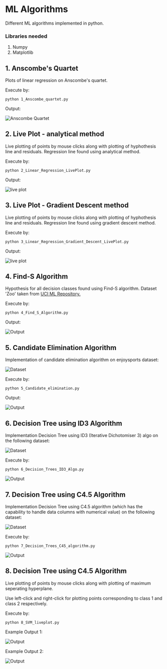 # ML Algorithms
Different ML algorithms implemented in python.

### Libraries needed
1. Numpy
2. Matplotlib


## 1. Anscombe's Quartet
Plots of linear regression on Anscombe's quartet.

Execute by:
```
python 1_Anscombe_quartet.py
```

Output:

![Anscombe Quartet](https://github.com/anshul98ks123/ML-Algorithms/blob/master/images/Figure_2.png)


## 2. Live Plot - analytical method
Live plotting of points by mouse clicks along with plotting of hyphothesis line and residuals. Regression line found using analytical method.

Execute by: 
```
python 2_Linear_Regression_LivePlot.py
```

Output:

![live plot](https://github.com/anshul98ks123/ML-Algorithms/blob/master/images/Figure_1.png)


## 3. Live Plot - Gradient Descent method
Live plotting of points by mouse clicks along with plotting of hyphothesis line and residuals. Regression line found using gradient descent method.

Execute by:
```
python 3_Linear_Regression_Gradient_Descent_LivePlot.py
```

Output:

![live plot](https://github.com/anshul98ks123/ML-Algorithms/blob/master/images/Figure_3.png)


## 4. Find-S Algorithm
Hypothesis for all decision classes found using Find-S algorithm. Dataset 'Zoo' taken from [UCI ML Repository.](https://archive.ics.uci.edu/ml/datasets/zoo)

Execute by:
```
python 4_Find_S_Algorithm.py
```

Output:

![Output](https://github.com/anshul98ks123/ML-Algorithms/blob/master/images/Figure_4.png)


## 5. Candidate Elimination Algorithm
Implementation of candidate elimination algorithm on enjoysports dataset:

![Dataset](https://github.com/anshul98ks123/ML-Algorithms/blob/master/images/Figure_5.png)

Execute by:
```
python 5_Candidate_elimination.py
```

Output:

![Output](https://github.com/anshul98ks123/ML-Algorithms/blob/master/images/Figure_6.png)


## 6. Decision Tree using ID3 Algorithm
Implementation Decision Tree using ID3 (Iterative Dichotomiser 3) algo on the following dataset:

![Dataset](https://github.com/anshul98ks123/ML-Algorithms/blob/master/images/Figure_7.png)

Execute by:
```
python 6_Decision_Trees_ID3_Algo.py
```

![Output](https://github.com/anshul98ks123/ML-Algorithms/blob/master/images/Figure_8.png)


## 7. Decision Tree using C4.5 Algorithm
Implementation Decision Tree using C4.5 algorithm (which has the capability to handle data columns with numerical value) on the following dataset:

![Dataset](https://github.com/anshul98ks123/ML-Algorithms/blob/master/images/Figure_9.png)

Execute by:
```
python 7_Decision_Trees_C45_algorithm.py
```

![Output](https://github.com/anshul98ks123/ML-Algorithms/blob/master/images/Figure_10.png)


## 8. Decision Tree using C4.5 Algorithm
Live plotting of points by mouse clicks along with plotting of maximum seperating hyperplane. 

Use left-click and right-click for plotting points corresponding to class 1 and class 2 respectively.

Execute by:
```
python 8_SVM_liveplot.py
```

Example Output 1:

![Output](https://github.com/anshul98ks123/ML-Algorithms/blob/master/images/Figure_11.png)

Example Output 2:

![Output](https://github.com/anshul98ks123/ML-Algorithms/blob/master/images/Figure_12.png)
